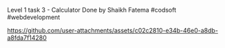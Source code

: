 Level 1 task 3 - Calculator Done by Shaikh Fatema
#codsoft #webdevelopment

https://github.com/user-attachments/assets/c02c2810-e34b-46e0-a8db-a8fda7f14280
